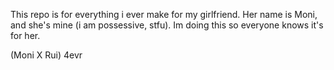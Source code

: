 This repo is for everything i ever make for my girlfriend. Her name is Moni, and she's mine (i am possessive, stfu).
Im doing this so everyone knows it's for her.

(Moni X Rui) 4evr
